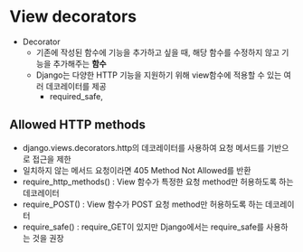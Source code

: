 # View decorators
- Decorator
  - 기존에 작성된 함수에 기능을 추가하고 싶을 때, 해당 함수를 수정하지 않고 기능을 추가해주는 **함수**
  - Django는 다양한 HTTP 기능을 지원하기 위해 view함수에 적용할 수 있는 여러 데코레이터를 제공
    - required_safe,

## Allowed HTTP methods
- django.views.decorators.http의 데코레이터를 사용하여 요청 메서드를 기반으로 접근을 제한
- 일치하지 않는 메서드 요청이라면 405 Method Not Allowed를 반환
- require_http_methods() : View 함수가 특정한 요청 method만 허용하도록 하는 데코레이터
- require_POST() : View 함수가 POST 요청 method만 허용하도록 하는 데코레이터
- require_safe() : require_GET이 있지만 Django에서는 require_safe를 사용하는 것을 권장